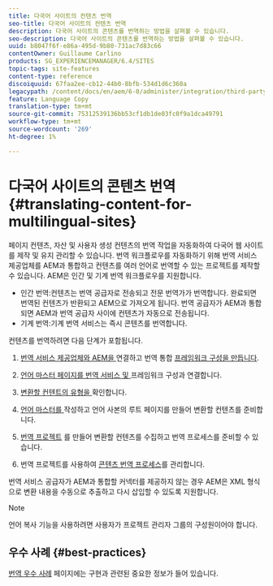 ```yaml
---
title: 다국어 사이트의 컨텐츠 번역
seo-title: 다국어 사이트의 컨텐츠 번역
description: 다국어 사이트의 콘텐츠를 번역하는 방법을 살펴볼 수 있습니다.
seo-description: 다국어 사이트의 콘텐츠를 번역하는 방법을 살펴볼 수 있습니다.
uuid: b8047f6f-e86a-495d-9b80-731ac7d83c66
contentOwner: Guillaume Carlino
products: SG_EXPERIENCEMANAGER/6.4/SITES
topic-tags: site-features
content-type: reference
discoiquuid: 67faa2ee-cb12-44b0-8bfb-534d1d6c360a
legacypath: /content/docs/en/aem/6-0/administer/integration/third-party-services/machine-translation
feature: Language Copy
translation-type: tm+mt
source-git-commit: 75312539136bb53cf1db1de03fc0f9a1dca49791
workflow-type: tm+mt
source-wordcount: '269'
ht-degree: 1%

---
```



# 다국어 사이트의 콘텐츠 번역{#translating-content-for-multilingual-sites}

페이지 컨텐츠, 자산 및 사용자 생성 컨텐츠의 번역 작업을 자동화하여 다국어 웹 사이트를 제작 및 유지 관리할 수 있습니다. 번역 워크플로우를 자동화하기 위해 번역 서비스 제공업체를 AEM과 통합하고 컨텐츠를 여러 언어로 번역할 수 있는 프로젝트를 제작할 수 있습니다. AEM은 인간 및 기계 번역 워크플로우를 지원합니다.

* 인간 번역:컨텐츠는 번역 공급자로 전송되고 전문 번역가가 번역합니다. 완료되면 번역된 컨텐츠가 반환되고 AEM으로 가져오게 됩니다. 번역 공급자가 AEM과 통합되면 AEM과 번역 공급자 사이에 컨텐츠가 자동으로 전송됩니다.
* 기계 번역:기계 번역 서비스는 즉시 콘텐츠를 번역합니다.

컨텐츠를 번역하려면 다음 단계가 포함됩니다.

1. [번역 서비스 제공업체와 AEM을 ](/help/sites-administering/tc-tic.md#connecting-to-a-translation-service-provider) 연결하고 번역 통합  [프레임워크 구성을 만듭니다](/help/sites-administering/tc-tic.md).

1. [언어 마스터 페이지를 번역 서비스 및 ](/help/sites-administering/tc-tic.md#configuring-pages-for-translation) 프레임워크 구성과 연결합니다.
1. [변환할 컨텐트의 유형을 ](/help/sites-administering/tc-rules.md) 확인합니다.
1. [언어 마스터를 ](/help/sites-administering/tc-prep.md) 작성하고 언어 사본의 루트 페이지를 만들어 변환할 컨텐츠를 준비합니다.
1. [번역 프로젝트](/help/sites-administering/tc-manage.md) 를 만들어 변환할 컨텐츠를 수집하고 번역 프로세스를 준비할 수 있습니다.
1. 번역 프로젝트를 사용하여 [콘텐츠 번역 프로세스](/help/sites-administering/tc-manage.md)를 관리합니다.

번역 서비스 공급자가 AEM과 통합할 커넥터를 제공하지 않는 경우 AEM은 XML 형식으로 변환 내용을 수동으로 추출하고 다시 삽입할 수 있도록 지원합니다.

>[!NOTE]
>
>언어 복사 기능을 사용하려면 사용자가 프로젝트 관리자 그룹의 구성원이어야 합니다.

## 우수 사례 {#best-practices}

[번역 우수 사례](/help/sites-administering/tc-bp.md) 페이지에는 구현과 관련된 중요한 정보가 들어 있습니다.
